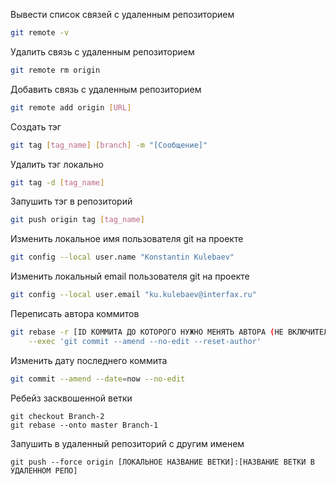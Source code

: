 Вывести список связей с удаленным репозиторием
```sh
git remote -v
```

Удалить связь с удаленным репозиторием
```sh
git remote rm origin
```

Добавить связь с удаленным репозиторием
```sh
git remote add origin [URL]
```

Создать тэг
```sh
git tag [tag_name] [branch] -m "[Сообщение]"
```

Удалить тэг локально
```sh
git tag -d [tag_name]
```

Запушить тэг в репозиторий
```sh
git push origin tag [tag_name]
```

Изменить локальное имя пользователя git на проекте
```sh
git config --local user.name "Konstantin Kulebaev"
```

Изменить локальный email пользователя git на проекте
```sh
git config --local user.email "ku.kulebaev@interfax.ru" 
```

Переписать автора коммитов
```sh
git rebase -r [ID КОММИТА ДО КОТОРОГО НУЖНО МЕНЯТЬ АВТОРА (НЕ ВКЛЮЧИТЕЛЬНО)] \
    --exec 'git commit --amend --no-edit --reset-author'
```

Изменить дату последнего коммита
```sh
git commit --amend --date=now --no-edit
```

Ребейз засквошенной ветки
```
git checkout Branch-2
git rebase --onto master Branch-1
```

Запушить в удаленный репозиторий с другим именем
```
git push --force origin [ЛОКАЛЬНОЕ НАЗВАНИЕ ВЕТКИ]:[НАЗВАНИЕ ВЕТКИ В УДАЛЕННОМ РЕПО]
```
